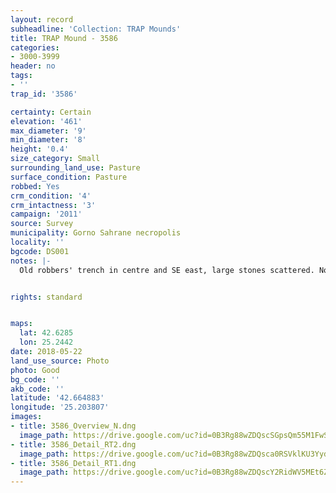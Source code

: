 ```yaml
---
layout: record
subheadline: 'Collection: TRAP Mounds'
title: TRAP Mound - 3586
categories:
- 3000-3999
header: no
tags:
- ''
trap_id: '3586'

certainty: Certain
elevation: '461'
max_diameter: '9'
min_diameter: '8'
height: '0.4'
size_category: Small
surrounding_land_use: Pasture
surface_condition: Pasture
robbed: Yes
crm_condition: '4'
crm_intactness: '3'
campaign: '2011'
source: Survey
municipality: Gorno Sahrane necropolis
locality: ''
bgcode: DS001
notes: |-
  Old robbers' trench in centre and SE east, large stones scattered. No new robbers' trenchs.


rights: standard


maps:
  lat: 42.6285
  lon: 25.2442
date: 2018-05-22
land_use_source: Photo
photo: Good
bg_code: ''
akb_code: ''
latitude: '42.664883'
longitude: '25.203807'
images:
- title: 3586_Overview_N.dng
  image_path: https://drive.google.com/uc?id=0B3Rg88wZDQscSGpsQm55M1FwSXM
- title: 3586_Detail_RT2.dng
  image_path: https://drive.google.com/uc?id=0B3Rg88wZDQsca0RSVklKU3YydjQ
- title: 3586_Detail_RT1.dng
  image_path: https://drive.google.com/uc?id=0B3Rg88wZDQscY2RidWV5MEt6ZEk
---
```

